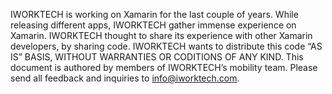IWORKTECH is working on Xamarin for the last couple of years. While releasing different apps, IWORKTECH gather immense experience on Xamarin. IWORKTECH thought to share its experience with other Xamarin developers, by sharing code. IWORKTECH wants to distribute this code “AS IS” BASIS, WITHOUT WARRANTIES OR CODITIONS OF ANY KIND. This document is authored by members of IWORKTECH’s mobility team. Please send all feedback and inquiries to info@iworktech.com.
